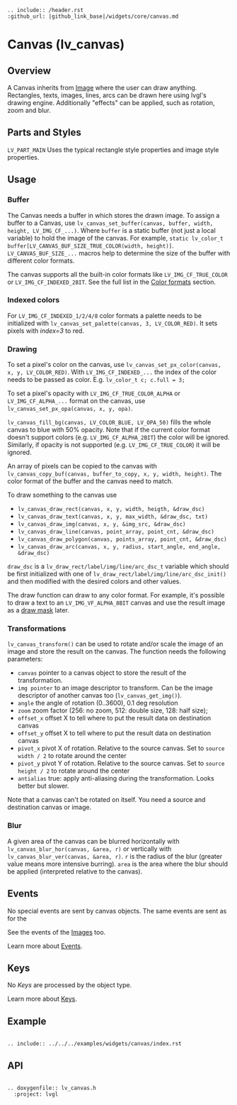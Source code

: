```eval_rst
.. include:: /header.rst
:github_url: |github_link_base|/widgets/core/canvas.md
```
# Canvas (lv_canvas)


## Overview

A Canvas inherits from [Image](/widgets/core/img) where the user can draw anything.
Rectangles, texts, images, lines, arcs can be drawn here using lvgl's drawing engine.
Additionally "effects" can be applied, such as rotation, zoom and blur.


## Parts and Styles
`LV_PART_MAIN` Uses the typical rectangle style properties and image style properties.

## Usage

### Buffer
The Canvas needs a buffer in which stores the drawn image.
To assign a buffer to a Canvas, use `lv_canvas_set_buffer(canvas, buffer, width, height, LV_IMG_CF_...)`.
Where  `buffer` is a static buffer (not just a local variable) to hold the image of the canvas.
For example,
`static lv_color_t buffer[LV_CANVAS_BUF_SIZE_TRUE_COLOR(width, height)]`.
`LV_CANVAS_BUF_SIZE_...` macros help to determine the size of the buffer with different color formats.

The canvas supports all the built-in color formats like `LV_IMG_CF_TRUE_COLOR` or `LV_IMG_CF_INDEXED_2BIT`.
See the full list in the [Color formats](/overview/image.html#color-formats) section.

### Indexed colors
For `LV_IMG_CF_INDEXED_1/2/4/8` color formats a palette needs to be
initialized with  `lv_canvas_set_palette(canvas, 3, LV_COLOR_RED)`. It sets pixels with *index=3* to red.

### Drawing
To set a pixel's color on the canvas, use `lv_canvas_set_px_color(canvas, x, y, LV_COLOR_RED)`.
With `LV_IMG_CF_INDEXED_...`  the index of the color needs to be passed as color.
E.g. `lv_color_t c; c.full = 3;`

To set a pixel's opacity with `LV_IMG_CF_TRUE_COLOR_ALPHA` or `LV_IMG_CF_ALPHA_...` format on the canvas, use `lv_canvas_set_px_opa(canvas, x, y, opa)`.


`lv_canvas_fill_bg(canvas, LV_COLOR_BLUE, LV_OPA_50)` fills the whole canvas to blue with 50% opacity. Note that if the current color format doesn't support colors (e.g. `LV_IMG_CF_ALPHA_2BIT`) the color will be ignored.
Similarly, if opacity is not supported (e.g. `LV_IMG_CF_TRUE_COLOR`) it will be ignored.

An array of pixels can be copied to the canvas with `lv_canvas_copy_buf(canvas, buffer_to_copy, x, y, width, height)`.
The color format of the buffer and the canvas need to match.

To draw something to the canvas use
- `lv_canvas_draw_rect(canvas, x, y, width, heigth, &draw_dsc)`
- `lv_canvas_draw_text(canvas, x, y, max_width, &draw_dsc, txt)`
- `lv_canvas_draw_img(canvas, x, y, &img_src, &draw_dsc)`
- `lv_canvas_draw_line(canvas, point_array, point_cnt, &draw_dsc)`
- `lv_canvas_draw_polygon(canvas, points_array, point_cnt, &draw_dsc)`
- `lv_canvas_draw_arc(canvas, x, y, radius, start_angle, end_angle, &draw_dsc)`

`draw_dsc` is a `lv_draw_rect/label/img/line/arc_dsc_t` variable which should be first initialized with one of `lv_draw_rect/label/img/line/arc_dsc_init()` and then modified with the desired colors and other values.

The draw function can draw to any color format. For example, it's possible to draw a text to an `LV_IMG_VF_ALPHA_8BIT` canvas and use the result image as a [draw mask](/overview/drawing) later.

### Transformations
`lv_canvas_transform()` can be used to rotate and/or scale the image of an image and store the result on the canvas.
The function needs the following parameters:
- `canvas` pointer to a canvas object to store the result of the transformation.
- `img pointer` to an image descriptor to transform. Can be the image descriptor of another canvas too (`lv_canvas_get_img()`).
- `angle` the angle of rotation (0..3600), 0.1 deg resolution
- `zoom` zoom factor (256: no zoom, 512: double size, 128: half size);
- `offset_x` offset X to tell where to put the result data on destination canvas
- `offset_y` offset X to tell where to put the result data on destination canvas
- `pivot_x` pivot X of rotation. Relative to the source canvas. Set to `source width / 2` to rotate around the center
- `pivot_y` pivot Y of rotation. Relative to the source canvas. Set to `source height / 2` to rotate around the center
- `antialias` true: apply anti-aliasing during the transformation. Looks better but slower.

Note that a canvas can't be rotated on itself.  You need a source and destination canvas or image.

### Blur
A given area of the canvas can be blurred horizontally with `lv_canvas_blur_hor(canvas, &area, r)` or vertically with `lv_canvas_blur_ver(canvas, &area, r)`.
`r` is the radius of the blur (greater value means more intensive burring). `area` is the area where the blur should be applied (interpreted relative to the canvas).

## Events
No special events are sent by canvas objects.
The same events are sent as for the

See the events of the [Images](/widgets/core/img) too.

Learn more about [Events](/overview/event).

## Keys
No *Keys* are processed by the object type.

Learn more about [Keys](/overview/indev).

## Example
```eval_rst

.. include:: ../../../examples/widgets/canvas/index.rst

```

## API

```eval_rst

.. doxygenfile:: lv_canvas.h
  :project: lvgl

```
